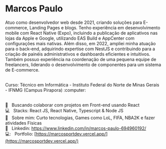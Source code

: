 
# Marcos Paulo

 Atuo como desenvolvedor web desde 2021, criando soluções para E-commerce, Landing Pages 
e blogs. Tenho experiência em desenvolvimento mobile com React Native (Expo), incluindo a 
publicação de aplicativos nas lojas da Apple e Google, utilizando EAS Build e AppCenter com 
configurações mais nativas.  Além disso, em 2022, ampliei minha atuação para o back-end, 
adquirindo expertise com NestJS e contribuindo para a criação de painéis administrativos e 
dashboards eficientes e intuitivos. Também possuo experiência na coordenação de uma 
pequena equipe de freelancers, liderando o desenvolvimento de componentes para um sistema 
de E-commerce.

<br/>
Curso: Técnico em Informática - Instituto Federal do Norte de Minas Gerais - IFNMG (Campus Pirapora) :computer:


 <br/> :purple_heart: &nbsp; Buscando colaborar com projetos em Front-end usando React
 <br/> :computer: &nbsp; Stacks: React JS, React Native, Typescript & Node JS
 <br/> 💬  &nbsp; Sobre mim: Curto tecnologias, Games como LoL, FIFA, NBA2K e fazer atividades Físicas
 <br/> :rocket: &nbsp; Linkedin: https://www.linkedin.com/in/marcos-paulo-694960192/
 <br/> 💻: &nbsp; Portfolio: [https://marcosportdev.vercel.app/](https://marcosportdev.vercel.app/)
